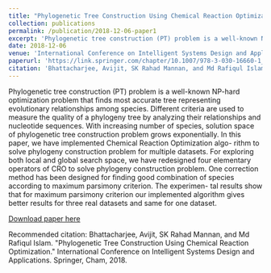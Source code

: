 ```yaml
---
title: "Phylogenetic Tree Construction Using Chemical Reaction Optimization"
collection: publications
permalink: /publication/2018-12-06-paper1
excerpt: 'Phylogenetic tree construction (PT) problem is a well-known NP-hard optimization problem that finds most accurate tree representing evolutionary relationships among species. Different criteria are used to measure the quality of a phylogeny tree by analyzing their relationships and nucleotide sequences. With increasing number of species, solution space of phylogenetic tree construction problem grows exponentially. In this paper, we have implemented Chemical Reaction Optimization algo- rithm to solve phylogeny construction problem for multiple datasets. For exploring both local and global search space, we have redesigned four elementary operators of CRO to solve phylogeny construction problem. One correction method has been designed for finding good combination of species according to maximum parsimony criterion. The experimen- tal results show that for maximum parsimony criterion our implemented algorithm gives better results for three real datasets and same for one dataset.'
date: 2018-12-06
venue: 'International Conference on Intelligent Systems Design and Applications'
paperurl: 'https://link.springer.com/chapter/10.1007/978-3-030-16660-1_89'
citation: 'Bhattacharjee, Avijit, SK Rahad Mannan, and Md Rafiqul Islam. "Phylogenetic Tree Construction Using Chemical Reaction Optimization." International Conference on Intelligent Systems Design and Applications. Springer, Cham, 2018.'
---
```

Phylogenetic tree construction (PT) problem is a well-known NP-hard optimization problem that finds most accurate tree representing evolutionary relationships among species. Different criteria are used to measure the quality of a phylogeny tree by analyzing their relationships and nucleotide sequences. With increasing number of species, solution space of phylogenetic tree construction problem grows exponentially. In this paper, we have implemented Chemical Reaction Optimization algo- rithm to solve phylogeny construction problem for multiple datasets. For exploring both local and global search space, we have redesigned four elementary operators of CRO to solve phylogeny construction problem. One correction method has been designed for finding good combination of species according to maximum parsimony criterion. The experimen- tal results show that for maximum parsimony criterion our implemented algorithm gives better results for three real datasets and same for one dataset.

[Download paper here](http://academicpages.github.io/files/paper1.pdf)

Recommended citation: Bhattacharjee, Avijit, SK Rahad Mannan, and Md Rafiqul Islam. "Phylogenetic Tree Construction Using Chemical Reaction Optimization." International Conference on Intelligent Systems Design and Applications. Springer, Cham, 2018.